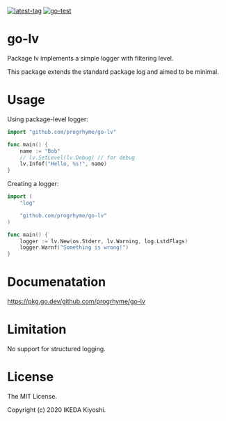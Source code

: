 [![latest-tag](https://badgen.net/github/tag/progrhyme/go-lv)](https://github.com/progrhyme/go-lv/releases)
[![go-test](https://github.com/progrhyme/go-lv/workflows/go-test/badge.svg)](https://github.com/progrhyme/go-lv/actions?query=workflow%3Ago-test)

# go-lv

Package lv implements a simple logger with filtering level.

This package extends the standard package log and aimed to be minimal.

# Usage

Using package-level logger:

```go
import "github.com/progrhyme/go-lv"

func main() {
	name := "Bob"
	// lv.SetLevel(lv.Debug) // for debug
	lv.Infof("Hello, %s!", name)
}
```

Creating a logger:

```go
import (
	"log"

	"github.com/progrhyme/go-lv"
)

func main() {
	logger := lv.New(os.Stderr, lv.Warning, log.LstdFlags)
	logger.Warnf("Something is wrong!")
}
```

# Documenatation

https://pkg.go.dev/github.com/progrhyme/go-lv

# Limitation

No support for structured logging.

# License

The MIT License.

Copyright (c) 2020 IKEDA Kiyoshi.

